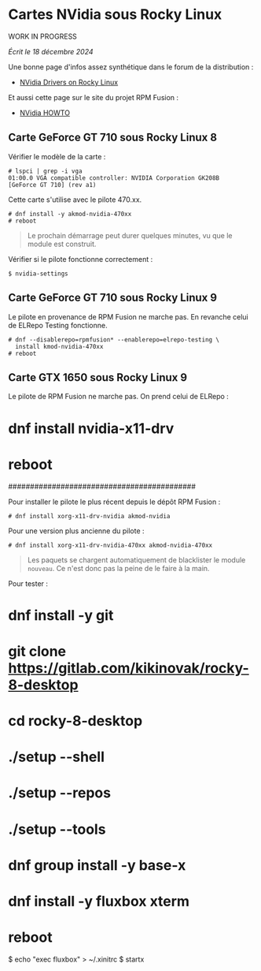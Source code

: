 # Cartes NVidia sous Rocky Linux

WORK IN PROGRESS

*Écrit le 18 décembre 2024*

Une bonne page d'infos assez synthétique dans le forum de la distribution :

- [NVidia Drivers on Rocky
  Linux](https://forums.rockylinux.org/t/nvidia-drivers-on-rocky-linux/12366)

Et aussi cette page sur le site du projet RPM Fusion :

- [NVidia HOWTO](https://rpmfusion.org/Howto/NVIDIA)

## Carte GeForce GT 710 sous Rocky Linux 8

Vérifier le modèle de la carte :

```
# lspci | grep -i vga
01:00.0 VGA compatible controller: NVIDIA Corporation GK208B 
[GeForce GT 710] (rev a1)
```

Cette carte s'utilise avec le pilote 470.xx.

```
# dnf install -y akmod-nvidia-470xx
# reboot
```

> Le prochain démarrage peut durer quelques minutes, vu que le module est
> construit.

Vérifier si le pilote fonctionne correctement :

```
$ nvidia-settings
```

## Carte GeForce GT 710 sous Rocky Linux 9

Le pilote en provenance de RPM Fusion ne marche pas. En revanche celui de
ELRepo Testing fonctionne.

```
# dnf --disablerepo=rpmfusion* --enablerepo=elrepo-testing \
  install kmod-nvidia-470xx
# reboot
```


## Carte GTX 1650 sous Rocky Linux 9

Le pilote de RPM Fusion ne marche pas. On prend celui de ELRepo :

# dnf install nvidia-x11-drv
# reboot



###########################################

Pour installer le pilote le plus récent depuis le dépôt RPM Fusion :

```
# dnf install xorg-x11-drv-nvidia akmod-nvidia
```

Pour une version plus ancienne du pilote :

```
# dnf install xorg-x11-drv-nvidia-470xx akmod-nvidia-470xx
```

> Les paquets se chargent automatiquement de blacklister le module `nouveau`.
> Ce n'est donc pas la peine de le faire à la main.

Pour tester : 

# dnf install -y git
# git clone https://gitlab.com/kikinovak/rocky-8-desktop
# cd rocky-8-desktop
# ./setup --shell
# ./setup --repos
# ./setup --tools
# dnf group install -y base-x
# dnf install -y fluxbox xterm
# reboot

$ echo "exec fluxbox" > ~/.xinitrc
$ startx

